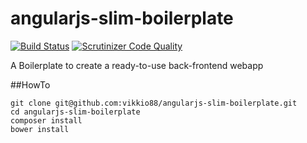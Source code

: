 # angularjs-slim-boilerplate
[![Build Status](https://scrutinizer-ci.com/g/vikkio88/angularjs-slim-boilerplate/badges/build.png?b=master)](https://scrutinizer-ci.com/g/vikkio88/angularjs-slim-boilerplate/build-status/master) [![Scrutinizer Code Quality](https://scrutinizer-ci.com/g/vikkio88/angularjs-slim-boilerplate/badges/quality-score.png?b=master)](https://scrutinizer-ci.com/g/vikkio88/angularjs-slim-boilerplate/?branch=master)

A Boilerplate to create a ready-to-use back-frontend webapp

##HowTo
```
git clone git@github.com:vikkio88/angularjs-slim-boilerplate.git
cd angularjs-slim-boilerplate
composer install
bower install
```
